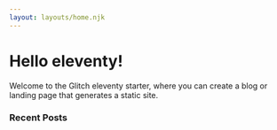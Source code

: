 ```yaml
---
layout: layouts/home.njk
---
```


# Hello eleventy!

Welcome to the Glitch eleventy starter, where you can create a blog or landing page that generates a static site.

### Recent Posts